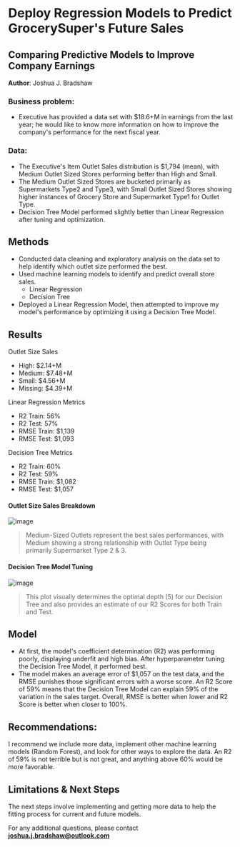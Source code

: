 # Deploy Regression Models to Predict GrocerySuper's Future Sales
## Comparing Predictive Models to Improve Company Earnings

**Author**: Joshua J. Bradshaw 

### Business problem:

* Executive has provided a data set with $18.6+M in earnings from the last year; he would like to know more information on how to improve the company's performance for the next fiscal year.


### Data:
* The Executive's Item Outlet Sales distribution is $1,794 (mean), with Medium Outlet Sized Stores performing better than High and Small.
* The Medium Outlet Sized Stores are bucketed primarily as Supermarkets Type2 and Type3, with Small Outlet Sized Stores showing higher instances of Grocery Store and Supermarket Type1 for Outlet Type.
* Decision Tree Model performed slightly better than Linear Regression after tuning and optimization.

## Methods
* Conducted data cleaning and exploratory analysis on the data set to help identify which outlet size performed the best.
* Used machine learning models to identify and predict overall store sales.
  * Linear Regression
  * Decision Tree
* Deployed a Linear Regression Model, then attempted to improve my model's performance by optimizing it using a Decision Tree Model.


## Results
Outlet Size Sales
* High: $2.14+M
* Medium: $7.48+M
* Small: $4.56+M
* Missing: $4.39+M

Linear Regression Metrics
  * R2 Train: 56%
  * R2 Test: 57%
  * RMSE Train: $1,139
  * RMSE Test: $1,093

Decision Tree Metrics
  * R2 Train: 60%
  * R2 Test: 59%
  * RMSE Train: $1,082
  * RMSE Test: $1,057

#### Outlet Size Sales Breakdown
![image](https://user-images.githubusercontent.com/83310016/176863869-1b48ed04-eaf0-426b-9a1a-2c31a6637f32.png)
> Medium-Sized Outlets represent the best sales performances, with Medium showing a strong relationship with Outlet Type being primarily Supermarket Type 2 & 3.

#### Decision Tree Model Tuning
![image](https://user-images.githubusercontent.com/83310016/176868700-f73bea4f-f970-43c1-b0e8-1e5b6f13b8b3.png)
>This plot visually determines the optimal depth (5) for our Decision Tree and also provides an estimate of our R2 Scores for both Train and Test.

## Model
* At first, the model's coefficient determination (R2) was performing poorly, displaying underfit and high bias. After hyperparameter tuning the Decision Tree Model, it performed best.
* The model makes an average error of $1,057 on the test data, and the RMSE punishes those significant errors with a worse score. An R2 Score of 59% means that the Decision Tree Model can explain 59% of the variation in the sales target. Overall, RMSE is better when lower and R2 Score is better when closer to 100%.

## Recommendations:
I recommend we include more data, implement other machine learning models (Random Forest), and look for other ways to explore the data. An R2 of 59% is not terrible but is not great, and anything above 60% would be more favorable. 


## Limitations & Next Steps
The next steps involve implementing and getting more data to help the fitting process for current and future models.

For any additional questions, please contact **joshua.j.bradshaw@outlook.com**
